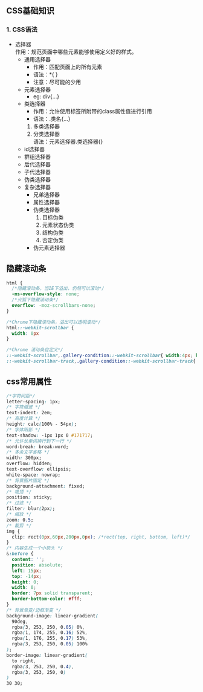 ## CSS基础知识
### 1. CSS语法
* 选择器  
  作用：规范页面中哪些元素能够使用定义好的样式。
  + 通用选择器
    - 作用：匹配页面上的所有元素
    - 语法：*{ }
    - 注意：尽可能的少用
  + 元素选择器
    - eg: div{...}
  + 类选择器
    - 作用：允许使用标签所附带的class属性值进行引用
    - 语法：.类名{...}
    1. 多类选择器
    2. 分类选择器  
      语法：元素选择器.类选择器{}
  + id选择器
  + 群组选择器
  + 后代选择器
  + 子代选择器
  + 伪类选择器
  + 复杂选择器
    - 兄弟选择器
    - 属性选择器
    - 伪类选择器
      1. 目标伪类
      2. 元素状态伪类
      3. 结构伪类
      4. 否定伪类
    - 伪元素选择器

## 隐藏滚动条
``` css
html {
  /*隐藏滚动条，当IE下溢出，仍然可以滚动*/
  -ms-overflow-style: none;
  /*火狐下隐藏滚动条*/
  overflow: -moz-scrollbars-none;
}

/*Chrome下隐藏滚动条，溢出可以透明滚动*/
html::-webkit-scrollbar {
  width: 0px
}

/*Chrome 滚动条自定义*/ 
::-webkit-scrollbar,.gallery-condition::-webkit-scrollbar{ width:4px; height:4px; }
::-webkit-scrollbar-track,.gallery-condition::-webkit-scrollbar-track{ background: rgba(239, 239, 239, 0); border-radius:2px; } ::-webkit-scrollbar-thumb,.gallery-condition::-webkit-scrollbar-thumb{ background:rgba(221,221,221,1); border-radius:2px; }
```

## css常用属性
``` css
/*字符间距*/
letter-spacing: 1px;
/* 字符缩进 */
text-indent: 2em;
/* 高度计算 */
height: calc(100% - 54px);
/* 字体阴影 */
text-shadow: -1px 1px 0 #171717;
/* 允许长单词换行到下一行 */
word-break: break-word;
/* 多余文字省略 */
width: 300px;
overflow: hidden;
text-overflow: ellipsis;
white-space: nowrap;
/* 背景图片固定 */
background-attachment: fixed;
/* 吸顶 */
position: sticky;
/* 过滤 */
filter: blur(2px); 
/* 缩放 */
zoom: 0.5;
/* 裁剪 */
img {
  clip: rect(0px,60px,200px,0px); /*rect(top, right, bottom, left)*/
}
/* 内容生成一个小箭头 */
&:before {
  content: '';
  position: absolute;
  left: 15px;
  top: -14px;
  height: 0;
  width: 0;
  border: 7px solid transparent;
  border-bottom-color: #fff;
}
/* 背景渐变/边框渐变 */
background-image: linear-gradient(
  90deg,
  rgba(3, 253, 250, 0.05) 0%,
  rgba(1, 174, 255, 0.16) 52%,
  rgba(1, 176, 255, 0.17) 53%,
  rgba(3, 253, 250, 0.05) 100%
);
border-image: linear-gradient(
  to right,
  rgba(3, 253, 250, 0.4),
  rgba(3, 253, 250, 0)
)
30 30;
```